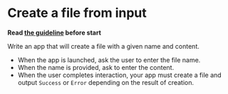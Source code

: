 # Create a file from input

**Read [the guideline](https://github.com/mate-academy/js_task-guideline/blob/master/README.md) before start**

Write an app that will create a file with a given name and content.

- When the app is launched, ask the user to enter the file name.
- When the name is provided, ask to enter the content.
- When the user completes interaction, your app must create a file and output `Success` or `Error` depending on the result of creation.
